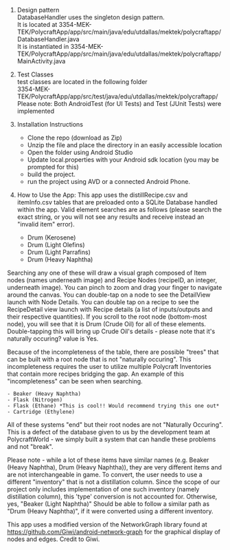 1. Design pattern
	<br />DatabaseHandler uses the singleton design pattern.<br />It is located at 3354-MEK-TEK/PolycraftApp/app/src/main/java/edu/utdallas/mektek/polycraftapp/DatabaseHandler.java <br />It is instantiated in 3354-MEK-TEK/PolycraftApp/app/src/main/java/edu/utdallas/mektek/polycraftapp/MainActivity.java

2. Test Classes<br />test classes are located in the following folder<br />
	3354-MEK-TEK/PolycraftApp/app/src/test/java/edu/utdallas/mektek/polycraftapp/
	Please note: Both AndroidTest (for UI Tests) and Test (JUnit Tests) were implemented

3. Installation Instructions

	- Clone the repo (download as Zip)
	- Unzip the file and place the directory in an easily accessible location
	- Open the folder using Android Studio
	- Update local.properties with your Android sdk location (you may be prompted for this)
	- build the project.
	- run the project using AVD or a connected Android Phone.
	
4. How to Use the App:
This app uses the distillRecipe.csv and itemInfo.csv tables that are preloaded onto a SQLite Database handled within the app. Valid element searches are as follows (please search the exact string, or you will not see any results and receive instead an "invalid item" error).

	- Drum (Kerosene)
	- Drum (Light Olefins)
	- Drum (Light Parrafins)
	- Drum (Heavy Naphtha)
	
Searching any one of these will draw a visual graph composed of Item nodes (names underneath image)  and Recipe Nodes (recipeID, an integer, underneath image). You can pinch to zoom and drag your finger to navigate around the canvas. 
You can double-tap on a node to see the DetailView launch with Node Details. You can double tap on a recipe to see the RecipeDetail view launch with Recipe details (a list of inputs/outputs and their respective quantities). 
If you scroll to the root node (bottom-most node), you will see that it is Drum (Crude Oil) for all of these elements. Double-tapping this will bring up Crude Oil's details - please note that it's naturally occuring? value is Yes. 
	
Because of the incompleteness of the table, there are possible "trees" that can be built with a root node that is not "naturally occuring". 
This incompleteness requires the user to utilize multiple Polycraft Inventories that contain more recipes bridging the gap. 
An example of this "incompleteness" can be seen when searching.

	- Beaker (Heavy Naphtha)
	- Flask (Nitrogen)
	- Flask (Ethane) *This is cool!! Would recommend trying this one out*
	- Cartridge (Ethylene)
	
All of these systems "end" but their root nodes are not "Naturally Occuring". This is a defect of the database given to us by the development team at PolycraftWorld - we simply built a system that can handle these problems and not "break". 

Please note - while a lot of these items have similar names (e.g. Beaker (Heavy Naphtha), Drum (Heavy Naphtha)), they are very different items and are not interchangeable in game. 
To convert, the user needs to use a different "inventory" that is not a distillation column. Since the scope of our project only includes implementation of one such inventory (namely distillation column), this 'type' conversion is not accounted for.
Otherwise, yes, "Beaker (Light Naphtha)" Should be able to follow a similar path as "Drum (Heavy Naphtha)", if it were converted using a different inventory. 

This app uses a modified version of the NetworkGraph library found at https://github.com/Giwi/android-network-graph for the graphical display of nodes and edges. Credit to Giwi.
